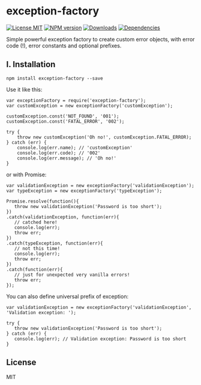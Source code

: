 
# exception-factory
[![License MIT][license]](https://opensource.org/licenses/MIT)
[![NPM version][npm-image]][npm-url]
[![Downloads][downloads-image]][npm-url]
[![Dependencies](https://david-dm.org/bizoonllc/exception-factory.svg)](https://david-dm.org/bizoonllc/exception-factory)

Simple powerful exception factory to create custom error objects, with error code (!), error constants and optional prefixes.

## I. Installation

`npm install exception-factory --save`

Use it like this:

```
var exceptionFactory = require('exception-factory');
var customException = new exceptionFactory('customException');

customException.const('NOT_FOUND', '001');
customException.const('FATAL_ERROR', '002');

try {
	throw new customException('Oh no!', customException.FATAL_ERROR);
} catch (err) {
	console.log(err.name); // 'customException'
	console.log(err.code); // '002'
	console.log(err.message); // 'Oh no!'
}
```

or with Promise:

```
var validationException = new exceptionFactory('validationException');
var typeException = new exceptionFactory('typeException');

Promise.resolve(function(){
   throw new validationException('Password is too short');
})
.catch(validationException, function(err){
   // catched here!
   console.log(err);
   throw err;
})
.catch(typeException, function(err){
   // not this time!
   console.log(err);
   throw err;
})
.catch(function(err){
   // just for unexpected very vanilla errors!
   throw err;
});
```

You can also define universal prefix of exception:

```
var validationException = new exceptionFactory('validationException', 'Validation exception: ');

try {
   throw new validationException('Password is too short');
} catch (err) {
   console.log(err); // Validation exception: Password is too short
}
```

## License

MIT



[npm-url]: https://npmjs.org/package/exception-factory
[npm-image]: https://img.shields.io/npm/v/exception-factory.svg
[license]: https://img.shields.io/npm/l/exception-factory.svg
[downloads-image]: https://img.shields.io/npm/dm/exception-factory.svg

